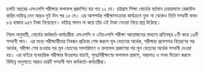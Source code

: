 চলতি বছরের এসএসসি পরীক্ষার ফলাফল প্রকাশিত হয় গত ১২ মে। চট্টগ্রাম শিক্ষা বোর্ডের বর্তমান চেয়ারম্যান রেজাউল করিম দায়িত্ব নেন আরও দুই দিন পর ১৫ মে। এর আগপর্যন্ত পরীক্ষাসংক্রান্ত কার্যক্রমে যুক্ত না থেকেও তিনি সম্মানী বাবদ ৮৪ হাজার ৯৪৭ টাকা নিয়েছেন। দায়িত্ব পালন না করে তাঁর এই টাকা নেওয়া নিয়ে প্রশ্ন উঠেছে।

নিয়ম অনুযায়ী, বোর্ডের কর্মকর্তা-কর্মচারীরা এসএসসি ও এইচএসসি পরীক্ষা আয়োজনের মাধ্যমে প্রতিবছর ৮টি করে ১৬টি সম্মানী পান। এর মধ্যে পরীক্ষার্থীদের নিবন্ধন প্রক্রিয়া শেষ করলে মূল বেতনের অর্ধেক, পরীক্ষার প্রবেশপত্র বিতরণের পর অর্ধেক, পরীক্ষা শেষ হওয়ার পর মূল বেতনের সমপরিমাণ ও ফলাফল প্রকাশের পর মূল বেতনের অর্ধেক সম্মানী দেওয়া হয়। এর বাইরে ব্যবহারিক পরীক্ষার উত্তরপত্র যাচাই, পুনঃনিরীক্ষণের ফলাফল প্রকাশ, নম্বরপত্র ও সনদ বিতরণ করলে বিভিন্ন অনুপাতে আরও চারটি সম্মানী পান কর্মকর্তা-কর্মচারীরা।
